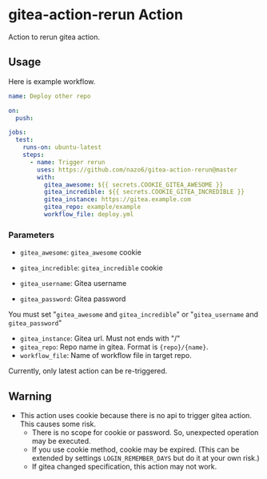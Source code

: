 # gitea-action-rerun Action

Action to rerun gitea action.

## Usage

Here is example workflow.

```yaml:.gitea/workflows/action.yml
name: Deploy other repo

on:
  push:

jobs:
  test:
    runs-on: ubuntu-latest
    steps:
      - name: Trigger rerun
        uses: https://github.com/nazo6/gitea-action-rerun@master
        with:
          gitea_awesome: ${{ secrets.COOKIE_GITEA_AWESOME }}
          gitea_incredible: ${{ secrets.COOKIE_GITEA_INCREDIBLE }}
          gitea_instance: https://gitea.example.com
          gitea_repo: example/example
          workflow_file: deploy.yml
```

### Parameters

- `gitea_awesome`: `gitea_awesome` cookie
- `gitea_incredible`: `gitea_incredible` cookie

- `gitea_username`: Gitea username
- `gitea_password`: Gitea password

You must set "`gitea_awesome` and `gitea_incredible`" or "`gitea_username` and
`gitea_password`"

- `gitea_instance`: Gitea url. Must not ends with "/"
- `gitea_repo`: Repo name in gitea. Format is `{repo}/{name}`.
- `workflow_file`: Name of workflow file in target repo.

Currently, only latest action can be re-triggered.

## Warning

- This action uses cookie because there is no api to trigger gitea action. This
  causes some risk.
  - There is no scope for cookie or password. So, unexpected operation may be
    executed.
  - If you use cookie method, cookie may be expired. (This can be extended by
    settings `LOGIN_REMEMBER_DAYS` but do it at your own risk.)
  - If gitea changed specification, this action may not work.

